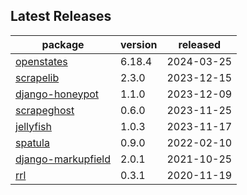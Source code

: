 ## Latest Releases
| package | version | released |
|--------------|-----------|-------------|
| [openstates](https://github.com/openstates/) | 6.18.4 | 2024-03-25 |
| [scrapelib](https://github.com/jamesturk/scrapelib) | 2.3.0 | 2023-12-15 |
| [django-honeypot](https://github.com/jamesturk/django-honeypot) | 1.1.0 | 2023-12-09 |
| [scrapeghost](https://github.com/jamesturk/scrapeghost) | 0.6.0 | 2023-11-25 |
| [jellyfish](https://github.com/jamesturk/jellyfish) | 1.0.3 | 2023-11-17 |
| [spatula](https://github.com/jamesturk/spatula) | 0.9.0 | 2022-02-10 |
| [django-markupfield](https://github.com/jamesturk/django-markupfield) | 2.0.1 | 2021-10-25 |
| [rrl](https://github.com/jamesturk/rrl) | 0.3.1 | 2020-11-19 |
